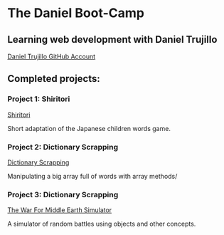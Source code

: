 # The Daniel Boot-Camp
## Learning web development with Daniel Trujillo

[Daniel Trujillo GitHub Account](https://github.com/danieltrujillo003)

## Completed projects: 

### Project 1: Shiritori

[Shiritori](projects/project1/README.md)

Short adaptation of the Japanese children words game.

### Project 2: Dictionary Scrapping

[Dictionary Scrapping](projects/project2/README.md)

Manipulating a big array full of words with array methods/

### Project 3: Dictionary Scrapping

[The War For Middle Earth Simulator](projects/project3/README.md)

A simulator of random battles using objects and other concepts.